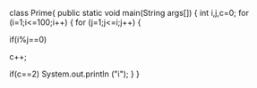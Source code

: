class Prime{
	public static void main(String args[]) 
{
int i,j,c=0;
for (i=1;i<=100;i++)
{
for (j=1;j<=i;j++)
{

if(i%j==0)

c++;

if(c==2)
System.out.println ("i");
}
}

